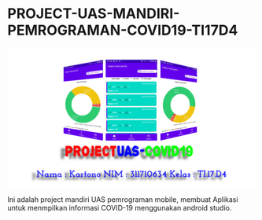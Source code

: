 # PROJECT-UAS-MANDIRI-PEMROGRAMAN-COVID19-TI17D4
![Screenshot](screenshot.png)

Ini adalah project mandiri UAS pemrograman mobile, membuat Aplikasi untuk menmpilkan informasi COVID-19 menggunakan android studio.



